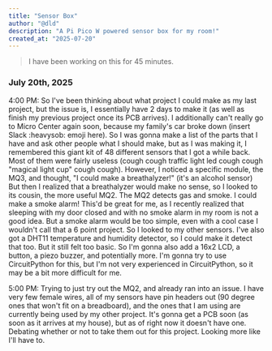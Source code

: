 ```yaml
---
title: "Sensor Box"
author: "@dld"
description: "A Pi Pico W powered sensor box for my room!"
created_at: "2025-07-20"
---
```


> I have been working on this for 45 minutes.

### July 20th, 2025

4:00 PM: So I've been thinking about what project I could make as my last project, but the issue is, I essentially have 2 days to make it (as well as finish my previous project once its PCB arrives). I additionally can't really go to Micro Center again soon, because my family's car broke down (insert Slack :heavysob: emoji here). So I was gonna make a list of the parts that I have and ask other people what I should make, but as I was making it, I remembered this giant kit of 48 different sensors that I got a while back. Most of them were fairly useless (cough cough traffic light led cough cough "magical light cup" cough cough). However, I noticed a specific module, the MQ3, and thought, "I could make a breathalyzer!" (it's an alcohol sensor) But then I realized that a breathalyzer would make no sense, so I looked to its cousin, the more useful MQ2. The MQ2 detects gas and smoke. I could make a smoke alarm! This'd be great for me, as I recently realized that sleeping with my door closed and with no smoke alarm in my room is not a good idea. But a smoke alarm would be too simple, even with a cool case I wouldn't call that a 6 point project. So I looked to my other sensors. I've also got a DHT11 temperature and humidity detector, so I could make it detect that too. But it still felt too basic. So I'm gonna also add a 16x2 LCD, a button, a piezo buzzer, and potentially more. I'm gonna try to use CircuitPython for this, but I'm not very experienced in CircuitPython, so it may be a bit more difficult for me.

5:00 PM: Trying to just try out the MQ2, and already ran into an issue. I have very few female wires, all of my sensors have pin headers out (90 degree ones that won't fit on a breadboard), and the ones that I am using are currently being used by my other project. It's gonna get a PCB soon (as soon as it arrives at my house), but as of right now it doesn't have one. Debating whether or not to take them out for this project. Looking more like I'll have to.
